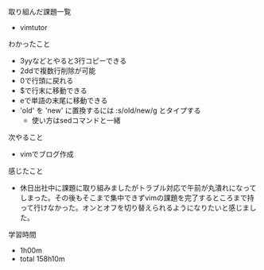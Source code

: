 取り組んだ課題一覧
* vimtutor

わかったこと
* 3yyなどとやると3行コピーできる
* 2ddで複数行削除が可能
* 0で行頭に戻れる
* $で行末に移動できる
* eで単語の末尾に移動できる
* 'old' を 'new' に置換するには :s/old/new/g とタイプする
  * 使い方はsedコマンドと一緒

次やること
* vimでブログ作成

感じたこと
* 休日出社中に課題に取り組みましたがトラブル対応で午前が丸潰れになってしまった。その後もそこまで集中できずvimの課題を完了するところまで持って行けなかった。オンとオフを切り替えられるようになりたいと感じました。

学習時間
* 1h00m
 * total 158h10m
